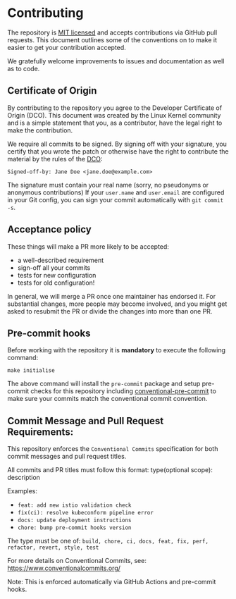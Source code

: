 # Contributing

The repository is [MIT licensed](https://github.com/swade1987/flux2-kustomize-template/blob/main/LICENSE) and
accepts contributions via GitHub pull requests. This document outlines
some of the conventions on to make it easier to get your contribution
accepted.

We gratefully welcome improvements to issues and documentation as well as to
code.

## Certificate of Origin

By contributing to the repository you agree to the Developer Certificate of
Origin (DCO). This document was created by the Linux Kernel community and is a
simple statement that you, as a contributor, have the legal right to make the
contribution.

We require all commits to be signed. By signing off with your signature, you
certify that you wrote the patch or otherwise have the right to contribute the
material by the rules of the [DCO](DCO):

`Signed-off-by: Jane Doe <jane.doe@example.com>`

The signature must contain your real name
(sorry, no pseudonyms or anonymous contributions)
If your `user.name` and `user.email` are configured in your Git config,
you can sign your commit automatically with `git commit -s`.

## Acceptance policy

These things will make a PR more likely to be accepted:

- a well-described requirement
- sign-off all your commits
- tests for new configuration
- tests for old configuration!

In general, we will merge a PR once one maintainer has endorsed it.
For substantial changes, more people may become involved, and you might
get asked to resubmit the PR or divide the changes into more than one PR.

## Pre-commit hooks

Before working with the repository it is **mandatory** to execute the following command:

```
make initialise
```

The above command will install the `pre-commit` package and setup pre-commit checks for this repository including [conventional-pre-commit](https://github.com/compilerla/conventional-pre-commit) to make sure your commits match the conventional commit convention.

## Commit Message and Pull Request Requirements:

This repository enforces the `Conventional Commits` specification for both commit messages and pull request titles.

All commits and PR titles must follow this format:
type(optional scope): description

Examples:
- `feat: add new istio validation check`
- `fix(ci): resolve kubeconform pipeline error`
- `docs: update deployment instructions`
- `chore: bump pre-commit hooks version`

The type must be one of: `build, chore, ci, docs, feat, fix, perf, refactor, revert, style, test`

For more details on Conventional Commits, see: https://www.conventionalcommits.org/

Note: This is enforced automatically via GitHub Actions and pre-commit hooks.
